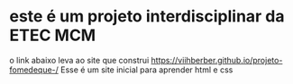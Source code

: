 
# este é um projeto interdisciplinar da ETEC MCM
o link abaixo leva ao site que construi 
https://viihberber.github.io/projeto-fomedeque-/
Esse é um site inicial para aprender html e css

